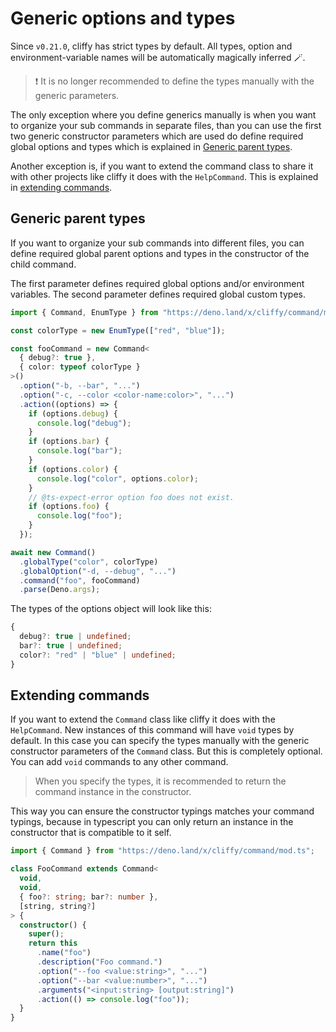 # Generic options and types

Since `v0.21.0`, cliffy has strict types by default. All types, option and
environment-variable names will be automatically magically inferred 🪄.

> ❗ It is no longer recommended to define the types manually with the generic
> parameters.

The only exception where you define generics manually is when you want to
organize your sub commands in separate files, than you can use the first two
generic constructor parameters which are used do define required global options
and types which is explained in [Generic parent types](#generic-parent-types).

Another exception is, if you want to extend the command class to share it with
other projects like cliffy it does with the `HelpCommand`. This is explained in
[extending commands](#extending-commands).

## Generic parent types

If you want to organize your sub commands into different files, you can define
required global parent options and types in the constructor of the child
command.

The first parameter defines required global options and/or environment
variables. The second parameter defines required global custom types.

```typescript
import { Command, EnumType } from "https://deno.land/x/cliffy/command/mod.ts";

const colorType = new EnumType(["red", "blue"]);

const fooCommand = new Command<
  { debug?: true },
  { color: typeof colorType }
>()
  .option("-b, --bar", "...")
  .option("-c, --color <color-name:color>", "...")
  .action((options) => {
    if (options.debug) {
      console.log("debug");
    }
    if (options.bar) {
      console.log("bar");
    }
    if (options.color) {
      console.log("color", options.color);
    }
    // @ts-expect-error option foo does not exist.
    if (options.foo) {
      console.log("foo");
    }
  });

await new Command()
  .globalType("color", colorType)
  .globalOption("-d, --debug", "...")
  .command("foo", fooCommand)
  .parse(Deno.args);
```

The types of the options object will look like this:

```ts
{
  debug?: true | undefined;
  bar?: true | undefined;
  color?: "red" | "blue" | undefined;
}
```

## Extending commands

If you want to extend the `Command` class like cliffy it does with the
`HelpCommand`. New instances of this command will have `void` types by default.
In this case you can specify the types manually with the generic constructor
parameters of the `Command` class. But this is completely optional. You can add
`void` commands to any other command.

> When you specify the types, it is recommended to return the command instance
> in the constructor.

This way you can ensure the constructor typings matches your command typings,
because in typescript you can only return an instance in the constructor that is
compatible to it self.

```ts
import { Command } from "https://deno.land/x/cliffy/command/mod.ts";

class FooCommand extends Command<
  void,
  void,
  { foo?: string; bar?: number },
  [string, string?]
> {
  constructor() {
    super();
    return this
      .name("foo")
      .description("Foo command.")
      .option("--foo <value:string>", "...")
      .option("--bar <value:number>", "...")
      .arguments("<input:string> [output:string]")
      .action(() => console.log("foo"));
  }
}
```
